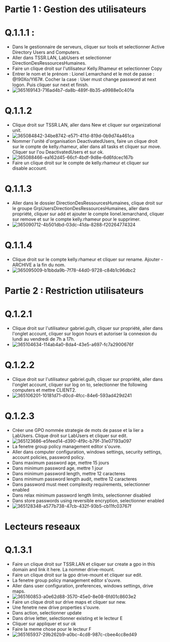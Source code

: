 # Partie 1 : Gestion des utilisateurs

# Q.1.1.1 :
* Dans le gestionnaire de serveurs, cliquer sur tools et selectionner Active Directory Users and Computers.
* Aller dans TSSR.LAN, LabUsers et selectionner DirectionDesRessourcesHumaines.
* Faire un clique droit sur l'utilisateur Kelly.Rhameur et selectionner Copy
* Entrer le nom et le prénom : Lionel Lemarchand et le mot de passe : @!90Xo/Yl67#. Cocher la case : User must change password at next logon. Puis cliquer sur next et finish.
* ![365169143-716ad4b7-da8b-489f-8b35-a9988e0c401a](https://github.com/user-attachments/assets/2fff09e2-e4ee-4f2e-916a-56e0c0381c30)

# Q.1.1.2
* Clique droit sur TSSR.LAN, aller dans New et cliquer sur organizational unit.
* ![365084842-34be8742-e571-411d-819d-0b9d74a461ca](https://github.com/user-attachments/assets/7f875c95-1eac-4ac5-ba0c-915c8dfdd65c)
* Nommer l'unité d'organisation DeactivatedUsers, faire un clique droit sur le compte de kelly.rhameur, aller dans all tasks et cliquer sur move. Cliquer sur l'ou DeactivatedUsers et sur ok.
* ![365088466-ea162d45-66cf-4bdf-9d8e-6d6fdcec167b](https://github.com/user-attachments/assets/e299eb5e-ea96-41a9-af28-1152a8c3f729)
* Faire un clique droit sur le compte de kelly.rhameur et cliquer sur disable account.

# Q.1.1.3
* Aller dans le dossier DirectionDesRessourcesHumaines, clique droit sur le groupe GrpUsersDirectionDesRessourcesHumaines, aller dans propriété, cliquer sur add et ajouter le compte lionel.lemarchand, cliquer sur remove et sur le compte kelly.rhameur pour le supprimer.
* ![365090712-4b501dbd-03dc-41da-8288-f20264774324](https://github.com/user-attachments/assets/249b845d-e70c-4841-b680-89309317b8a1)

# Q.1.1.4
* Clique droit sur le compte kelly.rhameur et cliquer sur rename. Ajouter -ARCHIVE a la fin du nom.
* ![365095009-b1bbda9b-7f78-44d0-9728-c84b1c96dbc2](https://github.com/user-attachments/assets/b46539a9-4a09-4991-ba5b-9ae7dc9d13f0)

# Partie 2 : Restriction utilisateurs

# Q.1.2.1 
* Clique droit sur l'utilisateur gabriel.gulh, cliquer sur propriété, aller dans l'onglet account, cliquer sur logon hours et autoriser la connexion du lundi au vendredi de 7h a 17h.
* ![365104634-114ab4a0-8da4-43e5-a697-fc7a2900676f](https://github.com/user-attachments/assets/203b9d5a-36fc-47f1-897d-614a8785d00d)

# Q.1.2.2
* Clique droit sur l'utilisateur gabriel.gulh, cliquer sur propriété, aller dans l'onglet account, cliquer sur log on to, selectionner the following computers et mettre CLIENT2.
* ![365106201-10181d71-d0cd-4fcc-84e6-593ad429d241](https://github.com/user-attachments/assets/c31551d2-204b-41e5-861a-5ca22f2b5d12)

# Q.1.2.3
* Créer une GPO nommée strategie de mots de passe et la lier a LabUsers. Clique droit sur LabUsers et cliquer sur edit.
* ![365123686-e5feed14-d390-4f9c-b79f-31e07193a097](https://github.com/user-attachments/assets/c8136dca-2901-4c54-af2b-93a4b40dcdbd)
* La fenetre group policy management editor s'ouvre.
* Aller dans computer configuration, windows settings, security settings, account policies, password policy.
* Dans maximum password age, mettre 15 jours
* Dans minimum password age, mettre 1 jour
* Dans minimum password length, mettre 12 caracteres
* Dans minimum password length audit, mettre 12 caracteres
* Dans password must meet complexity requirements, selectionner enabled
* Dans relax minimum password length limits, selectionner disabled
* Dans store passwords using reversible encryption, selectionner enabled
* ![365128348-a577b738-47cb-432f-93b5-cb11fc03767f](https://github.com/user-attachments/assets/8f4006cf-e41b-40f5-938c-b0f8a87fc061)

# Lecteurs reseaux

# Q.1.3.1
* Faire un clique droit sur TSSR.LAN et cliquer sur create a gpo in this domain and link it here. La nommer drive-mount.
* Faire un clique droit sur la gpo drive-mount et cliquer sur edit.
* La fenetre group policy management editor s'ouvre.
* Aller dans user configuration, preferences, windows settings, drive maps.
* ![365160853-a0e62d88-3570-45e0-8e08-6fd01c8603e2](https://github.com/user-attachments/assets/b105189b-8340-463c-b4eb-495752e652dd)
* Faire un clique droit sur drive maps et cliquer sur new.
* Une fenetre new drive properties s'ouvre.
* Dans action, selectionner update
* Dans drive letter, selectionner existing et le lecteur E
* Cliquer sur appliquer et sur ok
* Faire la meme chose pour le lecteur F
* ![365165937-29b262b9-a0bc-4cd8-987c-cbee4cc8ed49](https://github.com/user-attachments/assets/4f52c58d-cdc9-44b3-a189-85826638e740)








